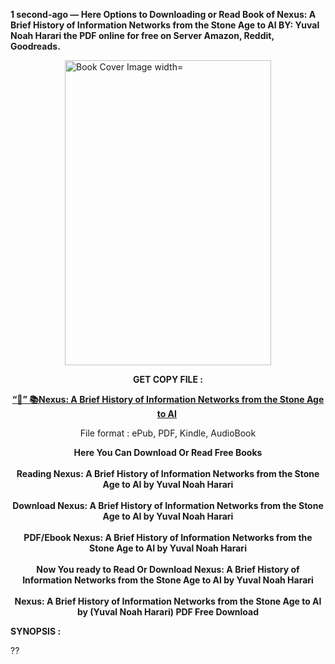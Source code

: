 <p><strong>1 second-ago &mdash; Here Options to Downloading or Read Book of Nexus: A Brief History of Information Networks from the Stone Age to AI BY: Yuval Noah Harari the PDF online for free on Server Amazon, Reddit, Goodreads.</strong></p><p><a href="https://yuzong16a.web.app/apply/204927599-nexus"><img style="display: block; margin-left: auto; margin-right: auto;" src="https://i.gr-assets.com/images/S/compressed.photo.goodreads.com/books/1709986452l/204927599.jpg" alt="Book Cover Image width=" width="330" height="488" /></a></p><p style="text-align: center;"><strong>GET COPY FILE :</strong></p><p style="text-align: center;"><strong><a href="https://yuzong16a.web.app/apply/204927599-nexus" target="_blank" rel="noopener">“📢” 📚Nexus: A Brief History of Information Networks from the Stone Age to AI</a>&nbsp;</strong></p><p style="text-align: center;">File format : ePub, PDF, Kindle, AudioBook</p><div style="text-align: center;"><strong>Here You Can Download Or Read Free Books</strong></div><div style="text-align: center;">&nbsp;</div><div style="text-align: center;"><strong>Reading Nexus: A Brief History of Information Networks from the Stone Age to AI by Yuval Noah Harari</strong></div><div style="text-align: center;">&nbsp;</div><div style="text-align: center;"><strong>Download Nexus: A Brief History of Information Networks from the Stone Age to AI by Yuval Noah Harari</strong></div><div style="text-align: center;">&nbsp;</div><div style="text-align: center;"><strong>PDF/Ebook Nexus: A Brief History of Information Networks from the Stone Age to AI by Yuval Noah Harari</strong></div><div style="text-align: center;">&nbsp;</div><div style="text-align: center;"><strong>Now You ready to Read Or Download Nexus: A Brief History of Information Networks from the Stone Age to AI by Yuval Noah Harari</strong></div><div style="text-align: center;">&nbsp;</div><div style="text-align: center;"><strong>Nexus: A Brief History of Information Networks from the Stone Age to AI by (Yuval Noah Harari) PDF Free Download</strong></div><p><strong>SYNOPSIS :</strong></p><p>??
